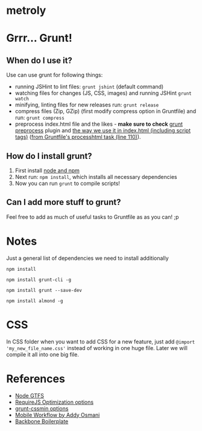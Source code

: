 metroly
=======

Grrr... Grunt!
=====

When do I use it?
---------
Use can use grunt for following things:

- running JSHint to lint files: ```grunt jshint``` (default command)
- watching files for changes (JS, CSS, images) and running JSHint ```grunt watch```
- minifying, linting files for new releases run: ```grunt release```
- compress files (Zip, GZip) (first modify compress option in Gruntfile) and run: ```grunt compress```
- preprocess index.html file and the likes - **make sure to check** [grunt preprocess][2] plugin and [the way we use it in index.html (including script tags)][index] ([from Gruntfile's processhtml task (line 110)][Gruntfile]).


How do I install grunt?
-----------------------
1. First install [node and npm][1]
2. Next run: ```npm install```, which installs all necessary dependencies
3. Now you can run ```grunt``` to compile scripts!


Can I add more stuff to grunt?
--------
Feel free to add as much of useful tasks to Gruntfile as as you can! ;p


Notes
=====
Just a general list of dependencies we
need to install additionally

```npm install```

```npm install grunt-cli -g```

```npm install grunt --save-dev```

```npm install almond -g```


CSS
===

In CSS folder when you want to add CSS for a new feature, just add
```@import 'my_new_file_name.css'``` instead of working in one huge file. Later we will compile it all into one big file.


References
==========
* [Node GTFS][3]
* [RequireJS Optimization options][requirejs_optimize]
* [grunt-cssmin options][cssmin]
* [Mobile Workflow by Addy Osmani][mw]
* [Backbone Boilerplate][bb]

[1]: http://www.joyent.com/blog/installing-node-and-npm/
[2]: https://github.com/jsoverson/grunt-preprocess
[3]: https://github.com/brendannee/node-gtfs
[index]: https://github.com/brooklyndevs/metroly-html5/blob/dev/index.html
[Gruntfile]: https://github.com/brooklyndevs/metroly-html5/blob/dev/Gruntfile.js
[requirejs_optimize]: https://github.com/jrburke/r.js/blob/master/build/example.build.js
[cssmin]: https://github.com/gruntjs/grunt-contrib-cssmin
[mw]: https://speakerdeck.com/addyosmani/mobile-workflow
[bb]: https://github.com/backbone-boilerplate/backbone-boilerplate/